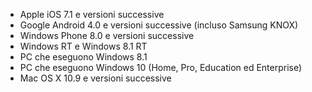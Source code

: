 
  - Apple iOS 7.1 e versioni successive
  - Google Android 4.0 e versioni successive (incluso Samsung KNOX)
  - Windows Phone 8.0 e versioni successive
  - Windows RT e Windows 8.1 RT
  - PC che eseguono Windows 8.1
  - PC che eseguono Windows 10 (Home, Pro, Education ed Enterprise)
  - Mac OS X 10.9 e versioni successive


<!--HONumber=Jun16_HO4-->


